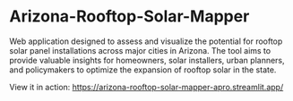# Arizona-Rooftop-Solar-Mapper
Web application designed to assess and visualize the potential for rooftop solar panel installations across major cities in Arizona. The tool aims to provide valuable insights for homeowners, solar installers, urban planners, and policymakers to optimize the expansion of rooftop solar in the state.

View it in action: https://arizona-rooftop-solar-mapper-apro.streamlit.app/
